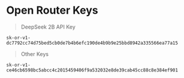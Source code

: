 # Open Router Keys

>  DeepSeek 2B API Key
```text
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
```

> Other Keys
```
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

```
